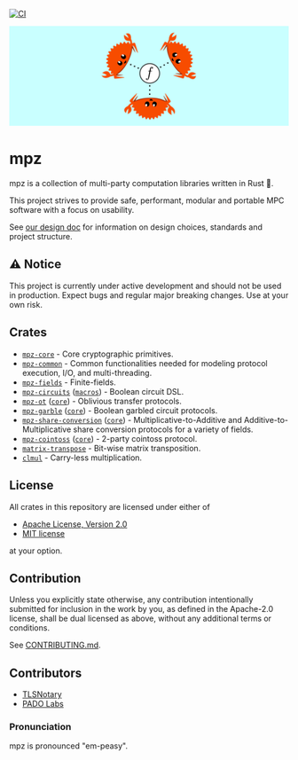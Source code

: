 [![CI](https://github.com/privacy-scaling-explorations/mpz/actions/workflows/rust.yml/badge.svg)](https://github.com/privacy-scaling-explorations/mpz/actions)

<p align="center">
    <img src="./mpz-banner.png" width=1280 />
</p>

# mpz

mpz is a collection of multi-party computation libraries written in Rust 🦀.

This project strives to provide safe, performant, modular and portable MPC software with a focus on usability.

See [our design doc](./DESIGN.md) for information on design choices, standards and project structure.

## ⚠️ Notice

This project is currently under active development and should not be used in production. Expect bugs and regular major breaking changes. Use at your own risk.

## Crates

  - [`mpz-core`](./crates/mpz-core/) - Core cryptographic primitives.
  - [`mpz-common`](./crates/mpz-common) - Common functionalities needed for modeling protocol execution, I/O, and multi-threading.
  - [`mpz-fields`](./crates/mpz-fields/) - Finite-fields.
  - [`mpz-circuits`](./crates/mpz-circuits/) ([`macros`](./crates/mpz-circuits-macros/)) - Boolean circuit DSL.
  - [`mpz-ot`](./crates/mpz-ot) ([`core`](./crates/mpz-ot-core/)) - Oblivious transfer protocols.
  - [`mpz-garble`](./crates/mpz-garble/) ([`core`](./crates/mpz-garble-core/)) - Boolean garbled circuit protocols.
  - [`mpz-share-conversion`](./crates/mpz-share-conversion/) ([`core`](./crates/mpz-share-conversion-core/)) - Multiplicative-to-Additive and Additive-to-Multiplicative share conversion protocols for a variety of fields.
  - [`mpz-cointoss`](./crates/mpz-cointoss/) ([`core`](./crates/mpz-cointoss-core/)) - 2-party cointoss protocol.
  - [`matrix-transpose`](./crates/matrix-transpose/) - Bit-wise matrix transposition.
  - [`clmul`](./crates/clmul/) - Carry-less multiplication.

## License
All crates in this repository are licensed under either of

- [Apache License, Version 2.0](http://www.apache.org/licenses/LICENSE-2.0)
- [MIT license](http://opensource.org/licenses/MIT)

at your option.

## Contribution

Unless you explicitly state otherwise, any contribution intentionally submitted
for inclusion in the work by you, as defined in the Apache-2.0 license, shall be
dual licensed as above, without any additional terms or conditions.

See [CONTRIBUTING.md](CONTRIBUTING.md).

## Contributors

- [TLSNotary](https://github.com/tlsnotary)
- [PADO Labs](https://github.com/pado-labs)


### Pronunciation

mpz is pronounced "em-peasy".